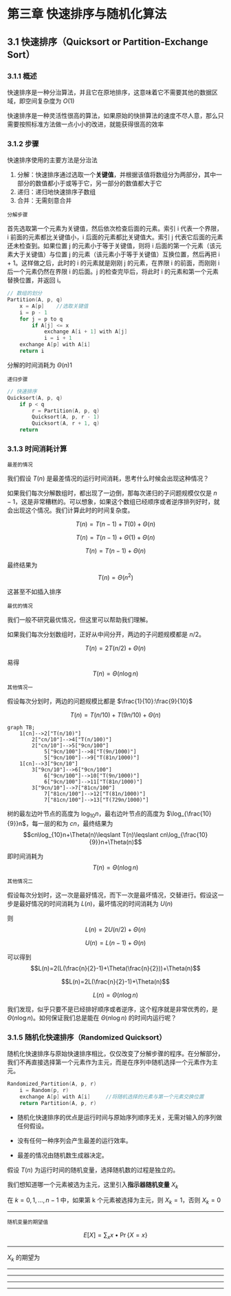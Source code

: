 
# 第三章 快速排序与随机化算法

## 3.1 快速排序（Quicksort or Partition-Exchange Sort）

### 3.1.1 概述

快速排序是一种分治算法，并且它在原地排序，这意味着它不需要其他的数据区域，即空间复杂度为 $O(1)$

快速排序是一种灵活性很高的算法，如果原始的快排算法的速度不尽人意，那么只需要按照标准方法做一点小小的改进，就能获得很高的效率

### 3.1.2 步骤

快速排序使用的主要方法是分治法

1. 分解：快速排序通过选取一个**关键值**，并根据该值将数组分为两部分，其中一部分的数值都小于或等于它，另一部分的数值都大于它
2. 递归：递归地快速排序子数组
3. 合并：无需刻意合并

`分解步骤`

首先选取第一个元素为关键值，然后依次检查后面的元素。索引 i 代表一个界限，i 前面的元素都比关键值小，i 后面的元素都比关键值大。索引 j 代表它后面的元素还未检查到。如果位置 j 的元素小于等于关键值，则将 i 后面的第一个元素（该元素大于关键值）与位置 j 的元素（该元素小于等于关键值）互换位置，然后再把 i + 1。这样做之后，此时的 i 的元素就是刚刚 j 的元素，在界限 i 的前面，而刚刚 i 后一个元素仍然在界限 i 的后面。j 的检查完毕后，将此时 i 的元素和第一个元素替换位置，并返回 i。

```c
// 数组的划分
Partition(A, p, q)
    x = A[p]    //选取关键值
    i = p - 1
    for j = p to q
        if A[j] <= x
            exchange A[i + 1] with A[j]
            i = i + 1
    exchange A[p] with A[i]
    return i
```

分解的时间消耗为 $\Theta(n)$1

`递归步骤`

```c
// 快速排序
Quicksort(A, p, q)
    if p < q
        r = Partition(A, p, q)
        Quicksort(A, p, r - 1)
        Quicksort(A, r + 1, q)
    return
```

### 3.1.3 时间消耗计算

`最差的情况`

我们假设 $T(n)$ 是最差情况的运行时间消耗，思考什么时候会出现这种情况？

如果我们每次分解数组时，都出现了一边倒，那每次递归的子问题规模仅仅是 $n-1$，这是非常糟糕的。可以想象，如果这个数组已经顺序或者逆序排列好时，就会出现这个情况。我们计算此时的时间复杂度。

$$T(n)=T(n-1)+T(0)+\Theta(n)$$

$$T(n)=T(n-1)+\Theta(1)+\Theta(n)$$

$$T(n)=T(n-1)+\Theta(n)$$

最终结果为 $$T(n)=\Theta(n^2)$$

这甚至不如插入排序

`最优的情况`

我们一般不研究最优情况，但这里可以帮助我们理解。

如果我们每次分划数组时，正好从中间分开，两边的子问题规模都是 $n/2$。

$$T(n)=2T(n/2)+\Theta(n)$$

易得 $$T(n)=\Theta(n\log n)$$

`其他情况一`

假设每次分划时，两边的问题规模比都是 $\frac{1}{10}:\frac{9}{10}$

$$T(n)=T(n/10)+T(9n/10)+\Theta(n)$$

```mermaid
graph TB;
    1[cn]-->2["T(n/10)"]
        2["cn/10"]-->4["T(n/100)"]
        2["cn/10"]-->5["9cn/100"]
            5["9cn/100"]-->8["T(9n/1000)"]
            5["9cn/100"]-->9["T(81n/1000)"]
    1[cn]-->3["9cn/10"]
        3["9cn/10"]-->6["9cn/100"]
            6["9cn/100"]-->10["T(9n/1000)"]
            6["9cn/100"]-->11["T(81n/1000)"]
        3["9cn/10"]-->7["81cn/100"]
            7["81cn/100"]-->12["T(81n/1000)"]
            7["81cn/100"]-->13["T(729n/1000)"]
```

树的最左边叶节点的高度为 $\log_{10}n$，最右边叶节点的高度为 $\log_{\frac{10}{9}}n$，每一层的和为 $cn$，最终结果为 $$cn\log_{10}n+\Theta(n)\leqslant T(n)\leqslant cn\log_{\frac{10}{9}}n+\Theta(n)$$

即时间消耗为 $$T(n)=\Theta(n\log n)$$

`其他情况二`

假设每次分划时，这一次是最好情况，而下一次是最坏情况，交替进行。假设这一步是最好情况的时间消耗为 $L(n)$，最坏情况的时间消耗为 $U(n)$

则 $$L(n)=2U(n/2)+\Theta(n)$$

$$U(n)=L(n-1)+\Theta(n)$$

可以得到 $$L(n)=2(L(\frac{n}{2}-1)+\Theta(\frac{n}{2}))+\Theta(n)$$

$$L(n)=2L(\frac{n}{2}-1)+\Theta(n)$$

$$L(n)=\Theta(n\log n)$$

我们发现，似乎只要不是已经排好顺序或者逆序，这个程序就是非常优秀的，是 $\Theta(n\log n)$。如何保证我们总是能在 $\Theta(n\log n)$ 的时间内运行呢？

### 3.1.5 随机化快速排序（Randomized Quicksort）

随机化快速排序与原始快速排序相比，仅仅改变了分解步骤的程序。在分解部分，我们不再直接选择第一个元素作为主元，而是在序列中随机选择一个元素作为主元。

```c
Randomized_Partition(A, p, r)
    i = Random(p, r)
    exchange A[p] with A[i]     //将随机选择的元素与第一个元素交换位置
    return Partition(A, p, r)
```

- 随机化快速排序的优点是运行时间与原始序列顺序无关，无需对输入的序列做任何假设。

- 没有任何一种序列会产生最差的运行效率。

- 最差的情况由随机数生成器决定。

假设 $T(n)$ 为运行时间的随机变量，选择随机数的过程是独立的。

我们想知道哪一个元素被选为主元，这里引入**指示器随机变量** $X_{k}$

在 $k=0,1,...,n-1$ 中，如果第 k 个元素被选择为主元，则 $X_{k}=1$，否则 $X_{k}=0$

---

`随机变量的期望值`

$$E[X]=\sum_{x}x\bullet \Pr \{X=x\} $$

---

$X_{k}$ 的期望为

---

---

---

---
